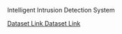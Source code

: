  Intelligent Intrusion Detection System 



<a href="https://drive.google.com/file/d/1z2G0g6XdkssLEAizNsdiPmWOHEVCXwJG/view?usp=sharing"> Dataset Link </a>
<a href="https://drive.google.com/file/d/16ytfzze5OV1c8bIwK1xb60nH3eTMQdwi/view?usp=share_link"> Dataset Link </a>
